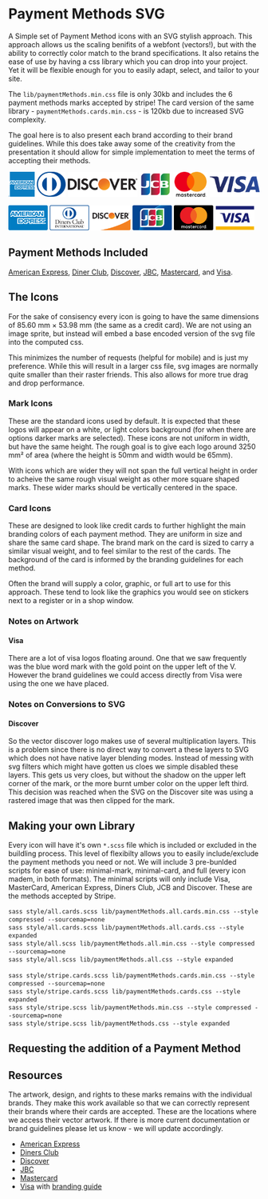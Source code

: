 # Payment Methods SVG
A Simple set of Payment Method icons with an SVG stylish approach. This approach allows us the scaling benifits of a webfont (vectors!), but with the ability to correctly color match to the brand specifications. It also retains the ease of use by having a css library which you can drop into your project. Yet it will be flexible enough for you to easily adapt, select, and tailor to your site.  

The `lib/paymentMethods.min.css` file is only 30kb and includes the 6 payment methods marks accepted by stripe! The card version of the same library - `paymentMethods.cards.min.css` - is 120kb due to increased SVG complexity.
  
The goal here is to also present each brand according to their brand guidelines. While this does take away some of the creativity from the presentation it should allow for simple implementation to meet the terms of accepting their methods.  

<img src="https://raw.githubusercontent.com/FreshVine/Payment-Methods-SVG/master/icons/marks/amex.svg?sanitize=true" height="50"> <img src="https://raw.githubusercontent.com/FreshVine/Payment-Methods-SVG/master/icons/marks/diners-club.svg?sanitize=true" height="50"> <img src="https://raw.githubusercontent.com/FreshVine/Payment-Methods-SVG/master/icons/marks/discover.svg?sanitize=true" height="50"> <img src="https://raw.githubusercontent.com/FreshVine/Payment-Methods-SVG/master/icons/marks/jcb.svg?sanitize=true" height="50"> <img src="https://raw.githubusercontent.com/FreshVine/Payment-Methods-SVG/master/icons/marks/mastercard.svg?sanitize=true" height="50"> <img src="https://raw.githubusercontent.com/FreshVine/Payment-Methods-SVG/master/icons/marks/visa.svg?sanitize=true" height="50">  
  
<img src="https://raw.githubusercontent.com/FreshVine/Payment-Methods-SVG/master/icons/cards/amex.svg?sanitize=true" height="50"> <img src="https://raw.githubusercontent.com/FreshVine/Payment-Methods-SVG/master/icons/cards/diners-club.svg?sanitize=true" height="50"> <img src="https://raw.githubusercontent.com/FreshVine/Payment-Methods-SVG/master/icons/cards/discover.svg?sanitize=true" height="50"> <img src="https://raw.githubusercontent.com/FreshVine/Payment-Methods-SVG/master/icons/cards/jcb.svg?sanitize=true" height="50"> <img src="https://raw.githubusercontent.com/FreshVine/Payment-Methods-SVG/master/icons/cards/mastercard.svg?sanitize=true" height="50"> <img src="https://raw.githubusercontent.com/FreshVine/Payment-Methods-SVG/master/icons/cards/visa.svg?sanitize=true" height="50">  

## Payment Methods Included  

[American Express](https://www.americanexpress.com), [Diner Club](https://www.dinersclub.com/), [Discover](https://www.discover.com/), [JBC](http://www.global.jcb/), [Mastercard](http://www.mastercard.com/), and [Visa](https://www.visa.com/).


## The Icons  

For the sake of consisency every icon is going to have the same dimensions of 85.60 mm × 53.98 mm (the same as a credit card). We are not using an image sprite, but instead will embed a base encoded version of the svg file into the computed css.  

This minimizes the number of requests (helpful for mobile) and is just my preference. While this will result in a larger css file, svg images are normally quite smaller than their raster friends. This also allows for more true drag and drop performance.  

### Mark Icons  
These are the standard icons used by default. It is expected that these logos will appear on a white, or light colors background (for when there are options darker marks are selected). These icons are not uniform in width, but have the same height. The rough goal is to give each logo around 3250 mm² of area (where the height is 50mm and width would be 65mm).  
  
With icons which are wider they will not span the full vertical height in order to acheive the same rough visual weight as other more square shaped marks. These wider marks should be vertically centered in the space.  

### Card Icons  
These are designed to look like credit cards to further highlight the main branding colors of each payment method. They are uniform in size and share the same card shape. The brand mark on the card is sized to carry a similar visual weight, and to feel similar to the rest of the cards. The background of the card is informed by the branding guidelines for each method.  
  
Often the brand will supply a color, graphic, or full art to use for this approach. These tend to look like the graphics you would see on stickers next to a register or in a shop window.  

### Notes on Artwork

#### Visa
There are a lot of visa logos floating around. One that we saw frequently was the blue word mark with the gold point on the upper left of the V. However the brand guidelines we could access directly from Visa were using the one we have placed.

### Notes on Conversions to SVG

#### Discover
So the vector discover logo makes use of several multiplication layers. This is a problem since there is no direct way to convert a these layers to SVG which does not have native layer blending modes. Instead of messing with svg filters which might have gotten us cloes we simple disabled these layers. This gets us very cloes, but without the shadow on the upper left corner of the mark, or the more burnt umber color on the upper left third. This decision was reached when the SVG on the Discover site was using a rastered image that was then clipped for the mark.


## Making your own Library  

Every icon will have it's own `*.scss` file which is included or excluded in the buildling process. This level of flexibilty allows you to easily include/exclude the payment methods you need or not. We will include 3 pre-bunlded scripts for ease of use: minimal-mark, minimal-card, and full (every icon madem, in both formats). The minimal scripts will only include Visa, MasterCard, American Express, Diners Club, JCB and Discover. These are the methods accepted by Stripe.


	sass style/all.cards.scss lib/paymentMethods.all.cards.min.css --style compressed --sourcemap=none
	sass style/all.cards.scss lib/paymentMethods.all.cards.css --style expanded
	sass style/all.scss lib/paymentMethods.all.min.css --style compressed --sourcemap=none
	sass style/all.scss lib/paymentMethods.all.css --style expanded

	sass style/stripe.cards.scss lib/paymentMethods.cards.min.css --style compressed --sourcemap=none
	sass style/stripe.cards.scss lib/paymentMethods.cards.css --style expanded  
	sass style/stripe.scss lib/paymentMethods.min.css --style compressed --sourcemap=none
	sass style/stripe.scss lib/paymentMethods.css --style expanded  

## Requesting the addition of a Payment Method  


## Resources
The artwork, design, and rights to these marks remains with the individual brands. They make this work available so that we can correctly represent their brands where their cards are accepted. These are the locations where we access their vector artwork. If there is more current documentation or brand guidelines please let us know - we will update accordingly.

*	[American Express](https://merchant-supplies.americanexpress.com/?locale=en_US#/catalog/producttype/digitalsigns)  
*	[Diners Club](https://www.discovernetwork.com/en-us/business-resources/free-signage-logos)  
*	[Discover](https://www.discovernetwork.com/en-us/business-resources/free-signage-logos)  
*	[JBC](http://www.jcb.co.jp/bdmanual/en/index.html)  
*	[Mastercard](https://brand.mastercard.com/brandcenter/mastercard-brand-mark/downloads.html)  
*	[Visa](https://www.visaeurope.com/receiving-payments/pos_branding) with [branding guide](https://www.visa.ca/dam/VCOM/download/merchants/New_VBM_Acq_Merchant_62714_v5.pdf)  
